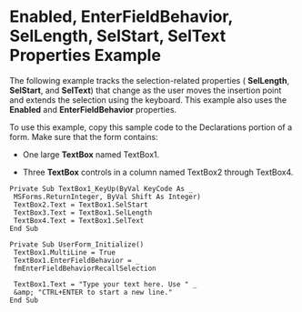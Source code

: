 
# Enabled, EnterFieldBehavior, SelLength, SelStart, SelText Properties Example

The following example tracks the selection-related properties ( **SelLength**,  **SelStart**, and  **SelText**) that change as the user moves the insertion point and extends the selection using the keyboard. This example also uses the  **Enabled** and **EnterFieldBehavior** properties.

To use this example, copy this sample code to the Declarations portion of a form. Make sure that the form contains:




- One large  **TextBox** named TextBox1.
    
- Three  **TextBox** controls in a column named TextBox2 through TextBox4.
    




```
Private Sub TextBox1_KeyUp(ByVal KeyCode As _ 
 MSForms.ReturnInteger, ByVal Shift As Integer) 
 TextBox2.Text = TextBox1.SelStart 
 TextBox3.Text = TextBox1.SelLength 
 TextBox4.Text = TextBox1.SelText 
End Sub
```




```
Private Sub UserForm_Initialize() 
 TextBox1.MultiLine = True 
 TextBox1.EnterFieldBehavior = _ 
 fmEnterFieldBehaviorRecallSelection 
 
 TextBox1.Text = "Type your text here. Use " _ 
 &amp; "CTRL+ENTER to start a new line." 
End Sub
```

